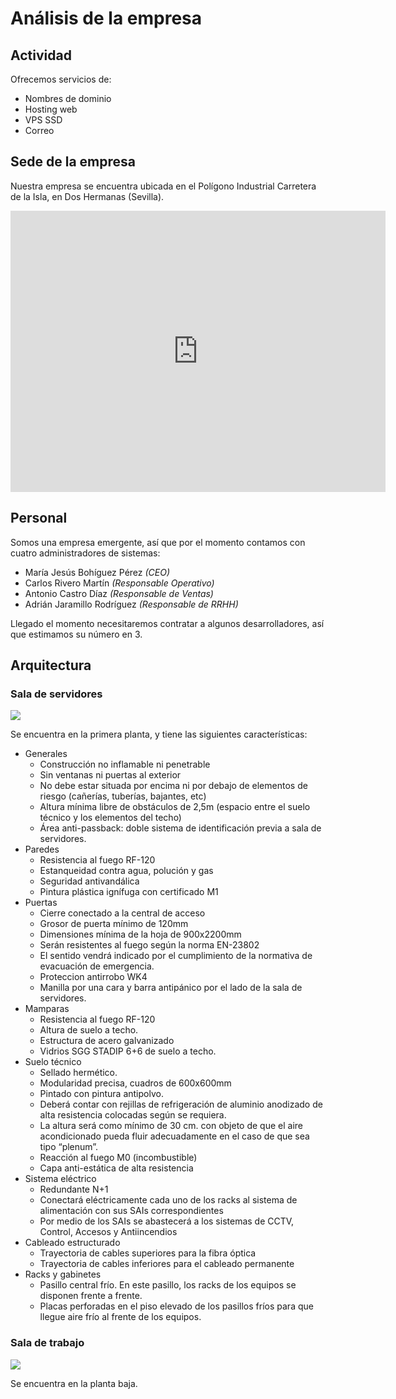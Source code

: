 # Análisis de la empresa

## Actividad

Ofrecemos servicios de:

- Nombres de dominio
- Hosting web
- VPS SSD
- Correo

## Sede de la empresa

Nuestra empresa se encuentra ubicada en el Polígono Industrial Carretera de la Isla, en Dos Hermanas (Sevilla).

<iframe src="https://www.google.com/maps/embed?pb=!1m16!1m12!1m3!1d25393.214628837024!2d-5.999614886156938!3d37.29153529624166!2m3!1f0!2f0!3f0!3m2!1i1024!2i768!4f13.1!2m1!1sPol%C3%ADgono%20Industrial%20Carretera%20de%20la%20Isla%2C%20en%20Dos%20Hermanas!5e0!3m2!1sen!2ses!4v1635810430871!5m2!1sen!2ses" width="600" height="450" style="border:0;" allowfullscreen="" loading="lazy"></iframe>

## Personal

Somos una empresa emergente, así que por el momento contamos con cuatro administradores de sistemas:

- María Jesús Bohíguez Pérez *(CEO)*
- Carlos Rivero Martín *(Responsable Operativo)*
- Antonio Castro Díaz *(Responsable de Ventas)*
- Adrián Jaramillo Rodríguez *(Responsable de RRHH)*

Llegado el momento necesitaremos contratar a algunos desarrolladores, así que estimamos su número en 3.

## Arquitectura

### Sala de servidores

![](https://i.postimg.cc/tJ1Gcjvf/sala-de-servidores.png)

Se encuentra en la primera planta, y tiene las siguientes características:

- Generales
    - Construcción no inflamable ni penetrable
    - Sin ventanas ni puertas al exterior
    - No debe estar situada por encima ni por debajo de elementos de riesgo (cañerías, tuberías, bajantes, etc)
    - Altura mínima libre de obstáculos de 2,5m (espacio entre el suelo técnico y los elementos del techo)
    - Área anti-passback: doble sistema de identificación previa a sala de servidores.
- Paredes
    - Resistencia al fuego RF-120
    - Estanqueidad contra agua, polución y gas
    - Seguridad antivandálica
    - Pintura plástica ignífuga con certificado M1
- Puertas
    - Cierre conectado a la central de acceso
    - Grosor de puerta mínimo de 120mm
    - Dimensiones mínima de la hoja de 900x2200mm
    - Serán resistentes al fuego según la norma EN-23802
    - El sentido vendrá indicado por el cumplimiento de la normativa de evacuación de emergencia.
    - Proteccion antirrobo WK4
    - Manilla por una cara y barra antipánico por el lado de la sala de servidores.
- Mamparas
    - Resistencia al fuego RF-120
    - Altura de suelo a techo.
    - Estructura de acero galvanizado
    - Vidrios SGG STADIP 6+6 de suelo a techo.
- Suelo técnico
    - Sellado hermético.
    - Modularidad precisa, cuadros de 600x600mm
    - Pintado con pintura antipolvo.
    - Deberá contar con rejillas de refrigeración de aluminio anodizado de alta resistencia colocadas según se requiera.
    - La altura será como mínimo de 30 cm. con objeto de que el aire acondicionado pueda fluir adecuadamente en el caso de que sea tipo “plenum”.
    - Reacción al fuego M0 (incombustible)
    - Capa anti-estática de alta resistencia
- Sistema eléctrico
    - Redundante N+1
    - Conectará eléctricamente cada uno de los racks al sistema de alimentación con sus SAIs correspondientes
    - Por medio de los SAIs se abastecerá a los sistemas de CCTV, Control, Accesos y Antiincendios
- Cableado estructurado
    - Trayectoria de cables superiores para la fibra óptica
    - Trayectoria de cables inferiores para el cableado permanente
- Racks y gabinetes
    - Pasillo central frío. En este pasillo, los racks de los equipos se disponen frente a frente.
    - Placas perforadas en el piso elevado de los pasillos fríos para que llegue aire frío al frente de los equipos.

### Sala de trabajo

![](https://i.postimg.cc/0NG0mXxJ/sala-de-trabajo-comviviendo-vpd.png)

Se encuentra en la planta baja.

